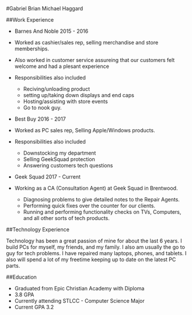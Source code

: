 

#Gabriel Brian Michael Haggard



##Work Experience
- Barnes And Noble 2015 - 2016
 - Worked as cashier/sales rep, selling merchandise and store memberships.
 - Also worked in customer service assureing that our customers felt welcome and had a plesant experience
 - Responsibilities also included 
   - Reciving/unloading product
    - setting up/taking down displays and end caps
    - Hosting/assisting with store events
    - Go to nook guy.

- Best Buy 2016 - 2017
 - Worked as PC sales rep, Selling Apple/Windows products.
 - Responsibilities also included
   - Downstocking my department 
    - Selling GeekSquad protection
    - Answering customers tech questions
    
- Geek Squad 2017 - Current
 - Working as a CA (Consultation Agent) at Geek Squad in Brentwood.
   - Diagnosing problems to give detailed notes to the Repair Agents.
   - Performing quick fixes over the counter for our clients.
   - Running and performing functionality checks on TVs, Computers, and all other sorts of tech products.

##Technology Experience
  
  Technology has been a great passion of mine for about the last 6 years. I build PCs for myself, my friends, and my family.
  I also am usually the go to guy for tech problems. I have repaired many laptops, phones, and tablets. I also will 
  spend a lot of my freetime keeping up to date on the latest PC parts.
 
 
##Education
- Graduated from Epic Christian Academy with Diploma
- 3.8 GPA
- Currently attending STLCC - Computer Science Major
- Current GPA 3.2

	
